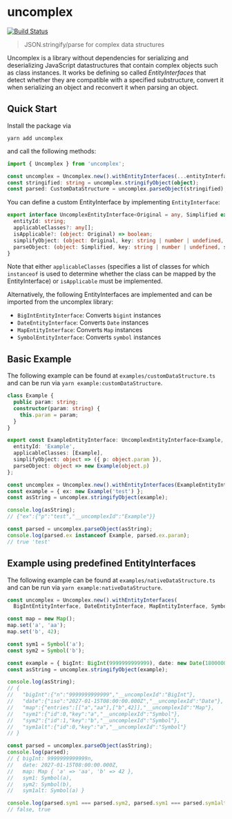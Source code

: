 # uncomplex

[![Build Status](https://travis-ci.com/lukasbach/uncomplex.svg?branch=master)](https://travis-ci.com/lukasbach/uncomplex)

> JSON.stringify/parse for complex data structures

Uncomplex is a library without dependencies for serializing and deserializing JavaScript datastructures
that contain complex objects such as class instances. It works be defining so called
*EntityInterfaces* that detect whether they are compatible with a specified substructure,
convert it when serializing an object and reconvert it when parsing an object.

## Quick Start

Install the package via

    yarn add uncomplex
    
and call the following methods:

```ts
import { Uncomplex } from 'uncomplex';

const uncomplex = Uncomplex.new().withEntityInterfaces(...entityInterfaces);
const stringified: string = uncomplex.stringifyObject(object);
const parsed: CustomDataStructure = uncomplex.parseObject(stringified);
```

You can define a custom EntityInterface by implementing ``EntityInterface``:

```ts
export interface UncomplexEntityInterface<Original = any, Simplified extends object = object, SimplifyState extends object = any, ParseState extends object = SimplifyState> {
  entityId: string;
  applicableClasses?: any[];
  isApplicable?: (object: Original) => boolean;
  simplifyObject: (object: Original, key: string | number | undefined, state: Partial<SimplifyState>) => Simplified;
  parseObject: (object: Simplified, key: string | number | undefined, state: Partial<ParseState>) => Original;
}
```
    
Note that either ``applicableClasses`` (specifies a list of classes for which ``instanceof`` is used
to determine whether the class can be mapped by the EntityInterface) or ``isApplicable`` must be
implemented.

Alternatively, the following EntityInterfaces are implemented and can be imported from
the uncomplex library:

- ``BigIntEntityInterface``: Converts ``bigint`` instances
- ``DateEntityInterface``: Converts ``Date`` instances
- ``MapEntityInterface``: Converts ``Map`` instances
- ``SymbolEntityInterface``: Converts ``symbol`` instances
    
## Basic Example

The following example can be found at ``examples/customDataStructure.ts`` and can be run
via ``yarn example:customDataStructure``.

```ts
class Example {
  public param: string;
  constructor(param: string) {
    this.param = param;
  }
}

export const ExampleEntityInterface: UncomplexEntityInterface<Example, { p: string }> = {
  entityId: 'Example',
  applicableClasses: [Example],
  simplifyObject: object => ({ p: object.param }),
  parseObject: object => new Example(object.p)
};

const uncomplex = Uncomplex.new().withEntityInterfaces(ExampleEntityInterface);
const example = { ex: new Example('test') };
const asString = uncomplex.stringifyObject(example);

console.log(asString);
// {"ex":{"p":"test","__uncomplexId":"Example"}}

const parsed = uncomplex.parseObject(asString);
console.log(parsed.ex instanceof Example, parsed.ex.param);
// true 'test'
```

## Example using predefined EntityInterfaces

The following example can be found at ``examples/nativeDataStructure.ts`` and can be run
via ``yarn example:nativeDataStructure``.

```ts
const uncomplex = Uncomplex.new().withEntityInterfaces(
  BigIntEntityInterface, DateEntityInterface, MapEntityInterface, SymbolEntityInterface);

const map = new Map();
map.set('a', 'aa');
map.set('b', 42);

const sym1 = Symbol('a');
const sym2 = Symbol('b');

const example = { bigInt: BigInt(9999999999999), date: new Date(1800000000000), map, sym1, sym2, sym1alt: sym1 };
const asString = uncomplex.stringifyObject(example);

console.log(asString);
// {
//   "bigInt":{"n":"9999999999999","__uncomplexId":"BigInt"},
//   "date":{"iso":"2027-01-15T08:00:00.000Z","__uncomplexId":"Date"},
//   "map":{"entries":[["a","aa"],["b",42]],"__uncomplexId":"Map"},
//   "sym1":{"id":0,"key":"a","__uncomplexId":"Symbol"},
//   "sym2":{"id":1,"key":"b","__uncomplexId":"Symbol"},
//   "sym1alt":{"id":0,"key":"a","__uncomplexId":"Symbol"}
// }

const parsed = uncomplex.parseObject(asString);
console.log(parsed);
// { bigInt: 9999999999999n,
//   date: 2027-01-15T08:00:00.000Z,
//   map: Map { 'a' => 'aa', 'b' => 42 },
//   sym1: Symbol(a),
//   sym2: Symbol(b),
//   sym1alt: Symbol(a) }

console.log(parsed.sym1 === parsed.sym2, parsed.sym1 === parsed.sym1alt);
// false, true
```
